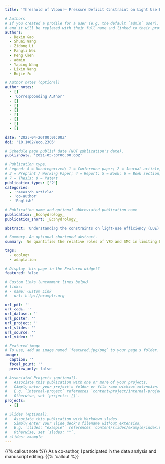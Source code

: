 ```yaml
---
title: 'Threshold of Vapour– Pressure Deficit Constraint on Light Use Efficiency Varied with Soil Water Content'

# Authors
# If you created a profile for a user (e.g. the default `admin` user), write the username (folder name) here
# and it will be replaced with their full name and linked to their profile.
authors:
  - Dexin Gao
  - Shuai Wang
  - Zidong Li
  - Fangli Wei
  - Peng Chen
  - admin
  - Yaping Wang
  - Lixin Wang
  - Bojie Fu

# Author notes (optional)
author_notes:
  - []
  - 'Correspoonding Author'
  - []
  - []
  - []
  - []
  - []
  - []
  - []

date: '2021-04-26T00:00:00Z'
doi: '10.1002/eco.2305'

# Schedule page publish date (NOT publication's date).
publishDate: '2021-05-10T00:00:00Z'

# Publication type.
# Legend: 0 = Uncategorized; 1 = Conference paper; 2 = Journal article;
# 3 = Preprint / Working Paper; 4 = Report; 5 = Book; 6 = Book section;
# 7 = Thesis; 8 = Patent
publication_types: ['2']
categories:
  - 'research article'
  - 'co-author'
  - 'English'

# Publication name and optional abbreviated publication name.
publication: _Ecohydrology_
publication_short: _Ecohydrology_

abstract: 'Understanding the constraints on light-use efficiency (LUE) induced by high evaporative water demand (vapour–pressure deficit; VPD) and soil water stress (soil moisture content; SMC) is crucial for understanding and simulating vegetation productivity, particularly in the arid and semi-arid regions. However, the relative impacts of VPD and SMC on LUE are unclear, as we lack a mechanistic understanding of impacts and their interactions. In this study, we quantified the relative roles of VPD and SMC in limiting LUE and analysed the interactions among VPD, SMC and LUE using data from CO2 and water flux stations and weather stations along a climatic gradient in the Heihe River Basin, China. We found a threshold of VPD constraint on LUE; above the threshold, LUE decreased at only 3.6% to 23.1% of the rate below the threshold. As SMC decreased, however, the VPD threshold increased, and the reduction of LUE caused by VPD decreased significantly, which is more than half of that in moister regions. Therefore, both VPD and SMC played essential roles in LUE limitation caused by water stress. A threshold also existed for heat flux and the correlation between SMC and LUE; the strength of the correlation first decreased and then increased with increasing VPD. Our results clarified the relative impacts of VPD and SMC on LUE, and can improve simulation and prediction of plant productivity.'

# Summary. An optional shortened abstract.
summary:  We quantified the relative roles of VPD and SMC in limiting LUE and analysed the interactions among VPD, SMC and LUE using data from CO2 and water flux stations and weather stations along a climatic gradient in the Heihe River Basin, China. 

tags:
  - ecology
  - adaptation

# Display this page in the Featured widget?
featured: false

# Custom links (uncomment lines below)
# links:
# - name: Custom Link
#   url: http://example.org

url_pdf: ''
url_code: ''
url_dataset: ''
url_poster: ''
url_project: ''
url_slides: ''
url_source: ''
url_video: ''

# Featured image
# To use, add an image named `featured.jpg/png` to your page's folder.
image:
  caption: ''
  focal_point: ''
  preview_only: false

# Associated Projects (optional).
#   Associate this publication with one or more of your projects.
#   Simply enter your project's folder or file name without extension.
#   E.g. `internal-project` references `content/project/internal-project/index.md`.
#   Otherwise, set `projects: []`.
projects:
  - []

# Slides (optional).
#   Associate this publication with Markdown slides.
#   Simply enter your slide deck's filename without extension.
#   E.g. `slides: "example"` references `content/slides/example/index.md`.
#   Otherwise, set `slides: ""`.
# slides: example
---
```


{{% callout note %}}
As a co-author, I participated in the data analysis and manuscript editing.
{{% /callout %}}
